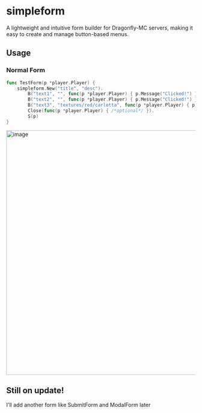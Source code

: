 # simpleform
A lightweight and intuitive form builder for Dragonfly-MC servers, making it easy to create and manage button-based menus.

## Usage

### Normal Form

```go
func TestForm(p *player.Player) {
	simpleform.New("title", "desc").
		B("text1", "", func(p *player.Player) { p.Message("Clicked!") }).
		B("text2", "", func(p *player.Player) { p.Message("Clicked!") }).
		B("text3", "textures/red/carlotta", func(p *player.Player) { p.Message("Clicked!") }).
		Close(func(p *player.Player) { /*optional*/ }).
		S(p)
}
```

<img width="768" height="650" alt="image" src="https://github.com/user-attachments/assets/e0c29a0e-5478-4b08-96b0-6e60627200cd" />

## Still on update!

I'll add another form like SubmitForm and ModalForm later
